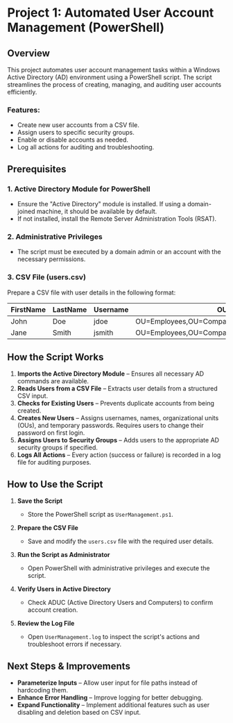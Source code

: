 # Project 1: Automated User Account Management (PowerShell)  

## Overview  
This project automates user account management tasks within a Windows Active Directory (AD) environment using a PowerShell script. The script streamlines the process of creating, managing, and auditing user accounts efficiently.  

### Features:  
- Create new user accounts from a CSV file.  
- Assign users to specific security groups.  
- Enable or disable accounts as needed.  
- Log all actions for auditing and troubleshooting.  

## Prerequisites  

### 1. Active Directory Module for PowerShell  
- Ensure the "Active Directory" module is installed. If using a domain-joined machine, it should be available by default.  
- If not installed, install the Remote Server Administration Tools (RSAT).  

### 2. Administrative Privileges  
- The script must be executed by a domain admin or an account with the necessary permissions.  

### 3. CSV File (users.csv)  
Prepare a CSV file with user details in the following format:  

| FirstName | LastName | Username | OU | Group | Enabled |  
|-----------|---------|----------|----|-------|---------|  
| John | Doe | jdoe | OU=Employees,OU=Company,DC=example,DC=com | IT | True |  
| Jane | Smith | jsmith | OU=Employees,OU=Company,DC=example,DC=com | HR | False |  

## How the Script Works  

1. **Imports the Active Directory Module** – Ensures all necessary AD commands are available.  
2. **Reads Users from a CSV File** – Extracts user details from a structured CSV input.  
3. **Checks for Existing Users** – Prevents duplicate accounts from being created.  
4. **Creates New Users** – Assigns usernames, names, organizational units (OUs), and temporary passwords. Requires users to change their password on first login.  
5. **Assigns Users to Security Groups** – Adds users to the appropriate AD security groups if specified.  
6. **Logs All Actions** – Every action (success or failure) is recorded in a log file for auditing purposes.  

## How to Use the Script  

1. **Save the Script**  
   - Store the PowerShell script as `UserManagement.ps1`.  

2. **Prepare the CSV File**  
   - Save and modify the `users.csv` file with the required user details.  

3. **Run the Script as Administrator**  
   - Open PowerShell with administrative privileges and execute the script.  

4. **Verify Users in Active Directory**  
   - Check ADUC (Active Directory Users and Computers) to confirm account creation.  

5. **Review the Log File**  
   - Open `UserManagement.log` to inspect the script's actions and troubleshoot errors if necessary.  

## Next Steps & Improvements  

- **Parameterize Inputs** – Allow user input for file paths instead of hardcoding them.  
- **Enhance Error Handling** – Improve logging for better debugging.  
- **Expand Functionality** – Implement additional features such as user disabling and deletion based on CSV input.  

